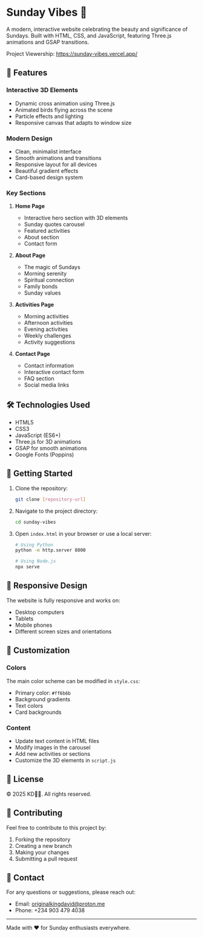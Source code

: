 # Sunday Vibes 🌅

A modern, interactive website celebrating the beauty and significance of Sundays. Built with HTML, CSS, and JavaScript, featuring Three.js animations and GSAP transitions.

Project Viewership: https://sunday-vibes.vercel.app/

## 🌟 Features

### Interactive 3D Elements
- Dynamic cross animation using Three.js
- Animated birds flying across the scene
- Particle effects and lighting
- Responsive canvas that adapts to window size

### Modern Design
- Clean, minimalist interface
- Smooth animations and transitions
- Responsive layout for all devices
- Beautiful gradient effects
- Card-based design system

### Key Sections
1. **Home Page**
   - Interactive hero section with 3D elements
   - Sunday quotes carousel
   - Featured activities
   - About section
   - Contact form

2. **About Page**
   - The magic of Sundays
   - Morning serenity
   - Spiritual connection
   - Family bonds
   - Sunday values

3. **Activities Page**
   - Morning activities
   - Afternoon activities
   - Evening activities
   - Weekly challenges
   - Activity suggestions

4. **Contact Page**
   - Contact information
   - Interactive contact form
   - FAQ section
   - Social media links

## 🛠️ Technologies Used

- HTML5
- CSS3
- JavaScript (ES6+)
- Three.js for 3D animations
- GSAP for smooth animations
- Google Fonts (Poppins)

## 🚀 Getting Started

1. Clone the repository:
   ```bash
   git clone [repository-url]
   ```

2. Navigate to the project directory:
   ```bash
   cd sunday-vibes
   ```

3. Open `index.html` in your browser or use a local server:
   ```bash
   # Using Python
   python -m http.server 8000
   
   # Using Node.js
   npx serve
   ```

## 📱 Responsive Design

The website is fully responsive and works on:
- Desktop computers
- Tablets
- Mobile phones
- Different screen sizes and orientations

## 🎨 Customization

### Colors
The main color scheme can be modified in `style.css`:
- Primary color: `#ff6b6b`
- Background gradients
- Text colors
- Card backgrounds

### Content
- Update text content in HTML files
- Modify images in the carousel
- Add new activities or sections
- Customize the 3D elements in `script.js`

## 📝 License

© 2025 KD👑👑. All rights reserved.

## 🤝 Contributing

Feel free to contribute to this project by:
1. Forking the repository
2. Creating a new branch
3. Making your changes
4. Submitting a pull request

## 📧 Contact

For any questions or suggestions, please reach out:
- Email: originalkingdavid@proton.me
- Phone: +234 903 479 4038

---

Made with ❤️ for Sunday enthusiasts everywhere. 
